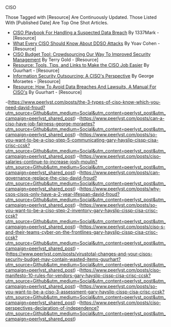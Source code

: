 CISO

Those Tagged with [Resource] Are Continuously Updated. Those Listed With [Published Date] Are Top One Shot Articles.

- [CISO Playbook For Handling a Suspected Data Breach](https://www.peerlyst.com/posts/ciso-playbook-for-handling-a-suspected-data-breach-1337mark?utm_source=Github&utm_medium=Social&utm_content=peerlyst_post&utm_campaign=peerlyst_shared_post) By 1337Mark - [Resource]
- [What Every CISO Should Know About DDSO Attacks](https://www.peerlyst.com/posts/what-every-ciso-should-know-about-ddos-attacks?utm_source=Github&utm_medium=Social&utm_content=peerlyst_post&utm_campaign=peerlyst_shared_post) By Yoav Cohen - [Resource]
- [CISO Budget Tool: Crowdsourcing Our Way To Improved Security Management](https://www.peerlyst.com/posts/ciso-budget-tool-crowdsourcing-our-way-to-improved-security-management?utm_source=Github&utm_medium=Social&utm_content=peerlyst_post&utm_campaign=peerlyst_shared_post) By Terry Gold - [Resource]
- [Resource: Tools, Tips, and Links to Make the CISO Job Easier](https://www.peerlyst.com/posts/resource-tools-tips-and-links-to-make-the-ciso-job-easier-guurhart?utm_source=Github&utm_medium=Social&utm_content=peerlyst_post&utm_campaign=peerlyst_shared_post) By Guurhart - [Resource]
- [Information Security Outsourcing: A CISO's Perspective](https://www.peerlyst.com/posts/information-security-outsourcing-a-ciso-s-perspective-george-moraetes?utm_source=Github&utm_medium=Social&utm_content=peerlyst_post&utm_campaign=peerlyst_shared_post) By George Moraetes - [Resource]
- [Resource: How To Avoid Data Breaches And Lawsuits, A Manual For CISO's](https://www.peerlyst.com/posts/resource-how-to-avoid-data-breaches-and-lawsuits-a-manual-for-cisos-guurhart?utm_source=Github&utm_medium=Social&utm_content=peerlyst_post&utm_campaign=peerlyst_shared_post) By Guurhart - [Resource]

-(https://www.peerlyst.com/posts/the-3-types-of-ciso-know-which-you-need-david-froud?utm_source=Github&utm_medium=Social&utm_content=peerlyst_post&utm_campaign=peerlyst_shared_post)
-(https://www.peerlyst.com/posts/can-a-ciso-have-job-fairness-george-moraetes?utm_source=Github&utm_medium=Social&utm_content=peerlyst_post&utm_campaign=peerlyst_shared_post)
-(https://www.peerlyst.com/posts/so-you-want-to-be-a-ciso-step-5-communicating-gary-hayslip-cissp-cisa-crisc-ccsk?utm_source=Github&utm_medium=Social&utm_content=peerlyst_post&utm_campaign=peerlyst_shared_post)
-(https://www.peerlyst.com/posts/ciso-salaries-continue-to-increase-josh-moulin?utm_source=Github&utm_medium=Social&utm_content=peerlyst_post&utm_campaign=peerlyst_shared_post)
-(https://www.peerlyst.com/posts/can-governance-replace-the-ciso-david-froud?utm_source=Github&utm_medium=Social&utm_content=peerlyst_post&utm_campaign=peerlyst_shared_post)
-(https://www.peerlyst.com/posts/why-csos-cisos-only-have-a-2-year-lifespan-david-froud?utm_source=Github&utm_medium=Social&utm_content=peerlyst_post&utm_campaign=peerlyst_shared_post)
-(https://www.peerlyst.com/posts/so-you-want-to-be-a-ciso-step-2-inventory-gary-hayslip-cissp-cisa-crisc-ccsk?utm_source=Github&utm_medium=Social&utm_content=peerlyst_post&utm_campaign=peerlyst_shared_post)
-(https://www.peerlyst.com/posts/ciso-s-and-their-teams-cyber-on-the-frontlines-gary-hayslip-cissp-cisa-crisc-ccsk?utm_source=Github&utm_medium=Social&utm_content=peerlyst_post&utm_campaign=peerlyst_shared_post)
-(https://www.peerlyst.com/posts/virustotal-changes-and-your-cisos-security-budget-may-contain-wasted-items-guurhart?utm_source=Github&utm_medium=Social&utm_content=peerlyst_post&utm_campaign=peerlyst_shared_post)
-(https://www.peerlyst.com/posts/ciso-manifesto-10-rules-for-vendors-gary-hayslip-cissp-cisa-crisc-ccsk?utm_source=Github&utm_medium=Social&utm_content=peerlyst_post&utm_campaign=peerlyst_shared_post)
-(https://www.peerlyst.com/posts/so-you-want-to-be-a-ciso-3-assessment-gary-hayslip-cissp-cisa-crisc-ccsk?utm_source=Github&utm_medium=Social&utm_content=peerlyst_post&utm_campaign=peerlyst_shared_post)
-(https://www.peerlyst.com/posts/ciso-perspectives-declaration-of-independence?utm_source=Github&utm_medium=Social&utm_content=peerlyst_post&utm_campaign=peerlyst_shared_post)
